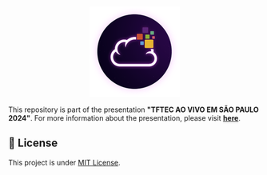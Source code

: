 <p align="center">
<img src="assets/images/unicast_logo.png">
</p>

This repository is part of the presentation **"TFTEC AO VIVO EM SÃO PAULO 2024"**. For more information about the presentation, please visit [**here**](https://www.tftec.com.br/tftecaovivo-2024/).

## :memo: License

This project is under [MIT License](./LICENSE).
